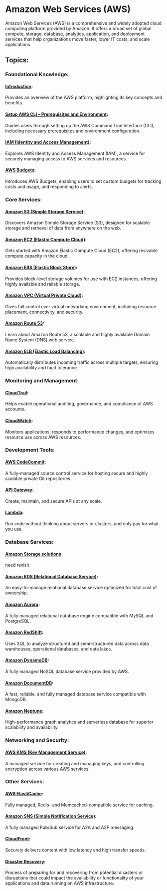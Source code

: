 # Amazon Web Services (AWS)

Amazon Web Services (AWS) is a comprehensive and widely adopted cloud computing platform provided by Amazon. It offers a broad set of global compute, storage, database, analytics, application, and deployment services that help organizations move faster, lower IT costs, and scale applications.

## Topics:

### Foundational Knowledge:
#### [Introduction](intro.md):
 Provides an overview of the AWS platform, highlighting its key concepts and benefits.

#### [Setup AWS CLI – Prerequisites and Environment](cli.md):
Guides users through setting up the AWS Command Line Interface (CLI), including necessary prerequisites and environment configuration.

#### [IAM (Identity and Access Management)](iam.md):
Explores AWS Identity and Access Management (IAM), a service for securely managing access to AWS services and resources.

#### [AWS Budgets](budget.md):
Introduces AWS Budgets, enabling users to set custom budgets for tracking costs and usage, and responding to alerts.

### Core Services:
#### [Amazon S3 (Simple Storage Service)](s3.md):
Discovers Amazon Simple Storage Service (S3), designed for scalable storage and retrieval of data from anywhere on the web.

#### [Amazon EC2 (Elastic Compute Cloud)](ec2.md):
Gets started with Amazon Elastic Compute Cloud (EC2), offering resizable compute capacity in the cloud.

#### [Amazon EBS (Elastic Block Store)](ebs.md):
Provides block-level storage volumes for use with EC2 instances, offering highly available and reliable storage.

#### [Amazon VPC (Virtual Private Cloud)](vpc.md):
Gives full control over virtual networking environment, including resource placement, connectivity, and security.

#### [Amazon Route 53](route53.md):
Learn about Amazon Route 53, a scalable and highly available Domain Name System (DNS) web service.

#### [Amazon ELB (Elastic Load Balancing)](elb.md):
Automatically distributes incoming traffic across multiple targets, ensuring high availability and fault tolerance.

### Monitoring and Management:
#### [CloudTrail](ct.md):
Helps enable operational auditing, governance, and compliance of AWS accounts.

#### [CloudWatch](watch.md):
Monitors applications, responds to performance changes, and optimizes resource use across AWS resources.

### Development Tools:
#### [AWS CodeCommit](cc.md):
A fully-managed source control service for hosting secure and highly scalable private Git repositories.

#### [API Gateway](api.md):
Create, maintain, and secure APIs at any scale.

#### [Lambda](lam.md):
Run code without thinking about servers or clusters, and only pay for what you use.

### Database Services:
#### [Amazon Storage solutions](store.md)
need revisit
#### [Amazon RDS (Relational Database Service)](rds.md):
An easy-to-manage relational database service optimized for total cost of ownership.

#### [Amazon Aurora](ro.md):
A fully managed relational database engine compatible with MySQL and PostgreSQL.

#### [Amazon RedShift](rs.md):
Uses SQL to analyze structured and semi-structured data across data warehouses, operational databases, and data lakes.

#### [Amazon DynamoDB](ddb.md):
A fully managed NoSQL database service provided by AWS.

#### [Amazon DocumentDB](ddd.md):
A fast, reliable, and fully managed database service compatible with MongoDB.

#### [Amazon Neptune](nep.md):
High-performance graph analytics and serverless database for superior scalability and availability.

### Networking and Security:
#### [AWS KMS (Key Management Service)](kms.md):
A managed service for creating and managing keys, and controlling encryption across various AWS services.

### Other Services:
#### [AWS ElastiCache](ec.md):
Fully managed, Redis- and Memcached-compatible service for caching.

#### [Amazon SNS (Simple Notification Service)](sns.md):
A fully managed Pub/Sub service for A2A and A2P messaging.

#### [CloudFront](cf.md):
Securely delivers content with low latency and high transfer speeds.

#### [Disaster Recovery](dr.md):
Process of preparing for and recovering from potential disasters or disruptions that could impact the availability or functionality of your applications and data running on AWS infrastructure.

